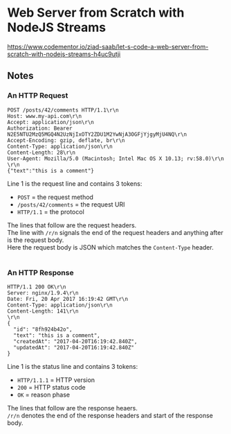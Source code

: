 # Web Server from Scratch with NodeJS Streams

https://www.codementor.io/ziad-saab/let-s-code-a-web-server-from-scratch-with-nodejs-streams-h4uc9utji

## Notes

### An HTTP Request

```
POST /posts/42/comments HTTP/1.1\r\n
Host: www.my-api.com\r\n
Accept: application/json\r\n
Authorization: Bearer N2E5NTU2MzQ5MGQ4N2UzNjIxOTY2ZDU1M2YwNjA3OGFjYjgyMjU4NQ\r\n
Accept-Encoding: gzip, deflate, br\r\n
Content-Type: application/json\r\n
Content-Length: 28\r\n
User-Agent: Mozilla/5.0 (Macintosh; Intel Mac OS X 10.13; rv:58.0)\r\n
\r\n
{"text":"this is a comment"}
```

Line 1 is the request line and contains 3 tokens:

- `POST` = the request method
- `/posts/42/comments` = the request URI
- `HTTP/1.1` = the protocol

The lines that follow are the request headers.  
The line with `/r/n` signals the end of the request headers and anything after is the request body.  
Here the request body is JSON which matches the `Content-Type` header.
<br/>
<br/>

### An HTTP Response

```
HTTP/1.1 200 OK\r\n
Server: nginx/1.9.4\r\n
Date: Fri, 20 Apr 2017 16:19:42 GMT\r\n
Content-Type: application/json\r\n
Content-Length: 141\r\n
\r\n
{
  "id": "8fh924b42o",
  "text": "this is a comment",
  "createdAt": "2017-04-20T16:19:42.840Z",
  "updatedAt": "2017-04-20T16:19:42.840Z"
}

```

Line 1 is the status line and contains 3 tokens:

- `HTTP/1.1.1` = HTTP version
- `200` = HTTP status code
- `OK` = reason phase

The lines that follow are the response heaers.  
`/r/n` denotes the end of the response headers and start of the response body.
